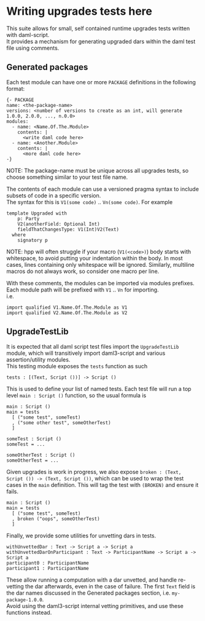 # Writing upgrades tests here
This suite allows for small, self contained runtime upgrades tests written with daml-script.  
It provides a mechanism for generating upgraded dars within the daml test file using comments.

## Generated packages
Each test module can have one or more `PACKAGE` definitions in the following format:
```
{- PACKAGE
name: <the-package-name>
versions: <number of versions to create as an int, will generate 1.0.0, 2.0.0, ..., n.0.0>
modules:
  - name: <Name.Of.The.Module>
    contents: |
      <write daml code here>
  - name: <Another.Module>
    contents: |
      <more daml code here>
-}
```
NOTE: The package-name must be unique across all upgrades tests, so choose something similar to your test file name.


The contents of each module can use a versioned pragma syntax to include subsets of code in a specific version.  
The syntax for this is `V1(some code)` .. `Vn(some code)`. For example
```
template Upgraded with
    p: Party
    V2(anotherField: Optional Int)
    fieldThatChangesType: V1(Int)V2(Text)
  where
    signatory p
```
NOTE: hpp will often struggle if your macro (`V1(<code>)`) body starts with whitespace, to avoid putting your indentation within the body.
In most cases, lines containing only whitespace will be ignored. Similarly, multiline macros do not always work, so consider one macro per line.

With these comments, the modules can be imported via modules prefixes. Each module path will be prefixed with `V1` .. `Vn` for importing.  
i.e.
```
import qualified V1.Name.Of.The.Module as V1
import qualified V2.Name.Of.The.Module as V2
```

## UpgradeTestLib
It is expected that all daml script test files import the `UpgradeTestLib` module, which will transitively import daml3-script and various assertion/utility modules.  
This testing module exposes the `tests` function as such  
```
tests : [(Text, Script ())] -> Script ()
```
This is used to define your list of named tests. Each test file will run a top level `main : Script ()` function, so the usual formula is
```
main : Script ()
main = tests
  [ ("some test", someTest)
  , ("some other test", someOtherTest)
  ]

someTest : Script ()
someTest = ...

someOtherTest : Script ()
someOtherTest = ...
```

Given upgrades is work in progress, we also expose `broken : (Text, Script ()) -> (Text, Script ())`, which can be used to wrap the test cases in the `main` definition. This will tag the test with `(BROKEN)` and ensure it fails.
```
main : Script ()
main = tests
  [ ("some test", someTest)
  , broken ("oops", someOtherTest)
  ]
```

Finally, we provide some utilities for unvetting dars in tests.
```
withUnvettedDar : Text -> Script a -> Script a
withUnvettedDarOnParticipant : Text -> ParticipantName -> Script a -> Script a
participant0 : ParticipantName
participant1 : ParticipantName
```
These allow running a computation with a dar unvetted, and handle re-vetting the dar afterwards, even in the case of failure. The first `Text` field is the dar names discussed in the Generated packages section, i.e. `my-package-1.0.0`.  
Avoid using the daml3-script internal vetting primitives, and use these functions instead.